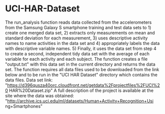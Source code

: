 # UCI-HAR-Dataset
The run_analysis function reads data collected from the accelerometers from the 
Samsung Galaxy S smartphone training and test data sets to 1) create 
one merged data set, 2) extracts only measurements on mean and 
standard deviation for each measurement, 3) uses descriptive activity 
names to name activities in the data set and 4) appropriately labels 
the data with descriptive variable names. 5) Finally, it uses the data 
set from step 4 to create a second, independent tidy data set with the 
average of each variable for each activity and each subject. The
function creates a file "output.txt" with this data set in the current
directory and returns the data set.
The function requires all data files used to be downloaded from the 
link below and to be run in the "UCI HAR Dataset" directory which 
contains the data files.
Data set link: 
"https://d396qusza40orc.cloudfront.net/getdata%2Fprojectfiles%2FUCI%20
HAR%20Dataset.zip"
A full description of the project is available at the site where the 
data was obtained:
"http://archive.ics.uci.edu/ml/datasets/Human+Activity+Recognition+Usi
ng+Smartphones" 

